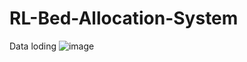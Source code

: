 # RL-Bed-Allocation-System
Data loding 
![image](https://github.com/user-attachments/assets/7ef1a141-f316-424e-b01e-863931980caf)
